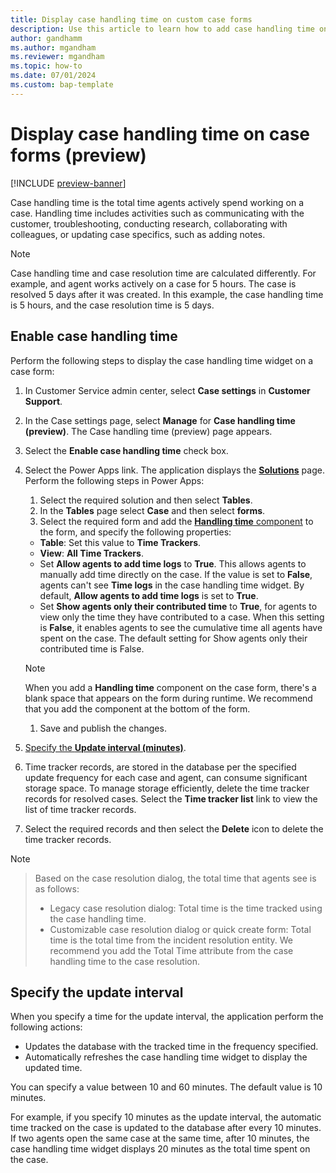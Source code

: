 ```yaml
---
title: Display case handling time on custom case forms
description: Use this article to learn how to add case handling time on custom case forms.
author: gandhamm 
ms.author: mgandham
ms.reviewer: mgandham
ms.topic: how-to 
ms.date: 07/01/2024 
ms.custom: bap-template 
---
```


# Display case handling time on case forms (preview)

[!INCLUDE [preview-banner](../../../shared-content/shared/preview-includes/preview-note.md)]

Case handling time is the total time agents actively spend working on a case. Handling time includes activities such as communicating with the customer, troubleshooting, conducting research, collaborating with colleagues, or updating case specifics, such as adding notes.

> [!NOTE]
> Case handling time and case resolution time are calculated differently. For example, and agent works actively on a case for 5 hours. The case is resolved 5 days after it was created. In this example, the case handling time is 5 hours, and the case resolution time is 5 days.


## Enable case handling time

Perform the following steps to display the case handling time widget on a case form: 

1. In Customer Service admin center, select **Case settings** in **Customer Support**.
1. In the Case settings page, select **Manage**  for **Case handling time (preview)**. The Case handling time (preview) page appears.
1. Select the **Enable case handling time** check box.
1. Select the Power Apps link. The application displays the [**Solutions**](/power-apps/maker/data-platform/solutions-overview#work-with-solutions-in-power-apps) page. Perform the following steps in Power Apps:

    1. Select the required solution and then select **Tables**. 
    1. In the **Tables** page select **Case** and then select **forms**.
    1. Select the required form and add the [**Handling time** component](/power-apps/maker/model-driven-apps/add-move-configure-or-delete-components-on-form#add-components-to-a-form) to the form, and specify the following properties:

      - **Table**: Set this value to **Time Trackers**.
      - **View**: **All Time Trackers**.
      - Set **Allow agents to add time logs** to **True**. This allows agents to manually add time directly on the case. If the value is set to **False**, agents can't see **Time logs** in the case handling time widget. By default, **Allow agents to add time logs** is set to **True**.
      - Set **Show agents only their contributed time** to **True**, for agents to view only the time they have contributed to a case. When this setting is **False**, it enables agents to see the cumulative time all agents have spent on the case. The default setting for Show agents only their contributed time is False.
    > [!NOTE]
    >  When you add a **Handling time** component on the case form, there's a blank space that appears on the form during runtime. We recommend that you add the component at the bottom of the form.
    1. Save and publish the changes.

1. [Specify the **Update interval (minutes)**](#specify-the-update-interval). 
1. Time tracker records, are stored in the database per the specified update frequency for each case and agent, can consume significant storage space. To manage storage efficiently, delete the time tracker records for resolved cases. Select the **Time tracker list** link to view the list of time tracker records.
1. Select the  required records and then select the **Delete** icon to delete the time tracker records.


> [!NOTE]

> Based on the case resolution dialog, the total time that agents see is as follows:
> - Legacy case resolution dialog: Total time is the time tracked using the case handling time.
> - Customizable case resolution dialog or quick create form: Total time is the total time from the incident resolution entity. We recommend you add the Total Time attribute from the case handling time to the case resolution.

## Specify the update interval

When you specify a time for the update interval, the application perform the following actions:

- Updates the database with the tracked time in the frequency specified.
- Automatically refreshes the case handling time widget to display the updated time.

You can specify a value between 10 and 60 minutes. The default value is 10 minutes.

For example, if you specify 10 minutes as the update interval, the automatic time tracked on the case is updated to the database after every 10 minutes. If two agents open the same case at the same time, after 10 minutes, the case handling time widget displays 20 minutes as the total time spent on the case. 
